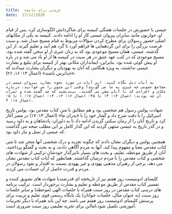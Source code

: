 ```yaml
---
title:  فرصتی برای جامعه
date:  17/12/2020
---
```


عیسی با حضورش در جلسات هفتگی کنیسه برای شاگردانش  الگوسازی کرد. پس از قیام او، حواریون مانند سایران پیروان عیسی کار او را ادامه دادند. کنیسه به یکی از مکانهای اصلی حضور رسولان برای مطرح کردن سؤالات مربوط به قیام مسیح مبدل شد، و سبت فرصت بزرگی را برای این  گردهمایی ها فراهم آورد تا گرد هم آیند و تعلیم گیرند. از این گذشته، عیسی، همان مسیح موعودی بود که به زبان عبری از او سخن گفته شده بود، مسیح موعودی که در کتب عهد عتیق در هر سبت در کنیسه ها از او یاد می شد و در باره او پیش گوئی شده بود. بنابراین، ایمانداران مکانی بهتر از کنیسه برای تبلیغ و بشارت عیسی نداشتند، به ویژه هنگامی که آنان به یهودیان و دیگران بشارت میدادند که «خداترس باشند» (اعمال ۱۳: ۱۶، ۲۶).

`به آیات ذیل نگاه کنید. این آیات در مورد نحوه بشارت پیروان عیسی در مجامع عمومی چه چیزی به ما می گویند؟ وقتی این متون را می خوانید، درباره مکان و افرادی که با آنان سخن می گفتند، بیندیشید که چه گفته شده و ثمرات آن چه بودند: اعمال ۱۳: ۱۴ تا ۴۵؛ اعمال ۱۶: ۱۳، ۱۴؛ اعمال ۱۷: ۱ تا ۵؛ اعمال ۱۸: ۴.`

شهادت پولس رسول هم شخصی بود و هم مطابق با متن کتاب مقدس بود. پولس تاریخ اسرائیل را با دقت شرح داد و گفتار خود را با «پدران ما» (اعمال ۱۳: ۱۷) در مصر آغاز کرد و تاریخ آنان را از زمان سکنی گزیدن ادامه داد تا به داوران، پادشاهان و به داود رسید و در گذز تاریخ به عیسی منتهی گردید که این گذار کامل بر این مطلب صحه می گذاشت که عیسی از نسل و تبار داود بود.

همچنین پولس و دیگران نشان دادند که چگونه تجربه و درک شخصی آنها منجر شد تا متن کتاب مقدس معنا و مفهوم پیدا کند. آنها به مردم آگاهی دادند، و به بحث و گفتگو پرداختند. آنان از طریق موعظه، تعلیم، و بحث های بسیار تاثیرگذار خودشان ترکیبی از شهادت های شخصی و کتاب مقدس را با مردم درمیان گذاشتند. همانطور که آیات  کتاب مقدس نشان می دهد، برخی از رهبران مذهبی یهودی و غیر یهودی نسبت به اقتدار و نفوذ رسولان در مردم و قدرت حاصل از آن حسادت می کردند.

کلیسای ادونتیست روز هفتم نیز از تاریخچه ای قدرتمندبا شهادت های تشویق کننده و تفسیر کتاب مقدس از طریق موعظه و تعلیم و بشارت برخوردار است. ترکیب برنامه های درسی کتاب مقدس در روز سبت همراه با جلسات الهی (موعظه) و سایر جلسات روز سبت (به عنوان مثال، جلسات جوانان) یک پایگاه رسمی قوی تعلیم و تربیت برای پرستش کلیسای ادونتیست روز هفتم می باشد. چه این باید همراه با دیگر تجربیات آموزشی تکمیل شود،امااین برای تجربه تعلیمی روز سبت ضروری است.